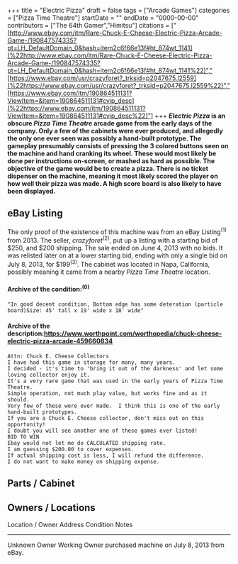 +++
title = "Electric Pizza"
draft = false
tags = ["Arcade Games"]
categories = ["Pizza Time Theatre"]
startDate = ""
endDate = "0000-00-00"
contributors = ["The 64th Gamer","Himitsu"]
citations = ["[http://www.ebay.com/itm/Rare-Chuck-E-Cheese-Electric-Pizza-Arcade-Game-/190847574335?pt=LH_DefaultDomain_0&hash=item2c6f66e13f#ht_874wt_1141](%22http://www.ebay.com/itm/Rare-Chuck-E-Cheese-Electric-Pizza-Arcade-Game-/190847574335?pt=LH_DefaultDomain_0&hash=item2c6f66e13f#ht_874wt_1141%22)","[https://www.ebay.com/usr/crazyforet?_trksid=p2047675.l2559](%22https://www.ebay.com/usr/crazyforet?_trksid=p2047675.l2559%22)","[https://www.ebay.com/itm/190864511131?ViewItem=&item=190864511131#cvip_desc](%22https://www.ebay.com/itm/190864511131?ViewItem=&item=190864511131#cvip_desc%22)"]
+++
***Electric Pizza* is an obscure *Pizza Time Theatre* arcade game from the early days of the company.
Only a few of the cabinets were ever produced, and allegedly the only one ever seen was possibly a hand-built prototype. The gameplay presumably consists of pressing the 3 colored buttons seen on the machine and hand cranking its wheel. These would most likely be done per instructions on-screen, or mashed as hard as possible. The objective of the game would be to create a pizza. There is no ticket dispenser on the machine, meaning it most likely scored the player on how well their pizza was made. A high score board is also likely to have been displayed.**

## eBay Listing

The only proof of the existence of this machine was from an eBay Listing<sup>(1)</sup> from 2013. The seller, *crazyforet*<sup>(2)</sup>, put up a listing with a starting bid of $250, and $200 shipping. The sale ended on June 4, 2013 with no bids. It was relisted later on at a lower starting bid, ending with only a single bid on July 8, 2013, for $199<sup>(3)</sup>. The cabinet was located in Napa, California, possibly meaning it came from a nearby *Pizza Time Theatre* location.

#### Archive of the condition:<sup>(0)</sup>

    "In good decent condition, Bottom edge has some deteration (particle board)Size: 45' tall x 19' wide x 18' wide"

#### Archive of the description:https://www.worthpoint.com/worthopedia/chuck-cheese-electric-pizza-arcade-459660834

    Attn: Chuck E. Cheese Collectors
    I have had this game in storage for many, many years.
    I decided - it's time to 'bring it out of the darkness' and let some loving collector enjoy it.
    It's a very rare game that was used in the early years of Pizza Time Theatre.
    Simple operation, not much play value, but works fine and as it should.
    Very few of these were ever made.  I think this is one of the early hand-built prototypes.
    If you are a Chuck E. Cheese collector, don't miss out on this opportunity!
    I doubt you will see another one of these games ever listed!
    BID TO WIN
    Ebay would not let me do CALCULATED shipping rate.
    I am guessing $200.00 to cover expenses.
    If actual shipping cost is less, I will refund the difference.
    I do not want to make money on shipping expense.

## Parts / Cabinet

## Owners / Locations

  Location / Owner   Address   Condition   Notes
  ------------------ --------- ----------- ----------------------------------------------------
  Unknown Owner                Working     Owner purchased machine on July 8, 2013 from eBay.
